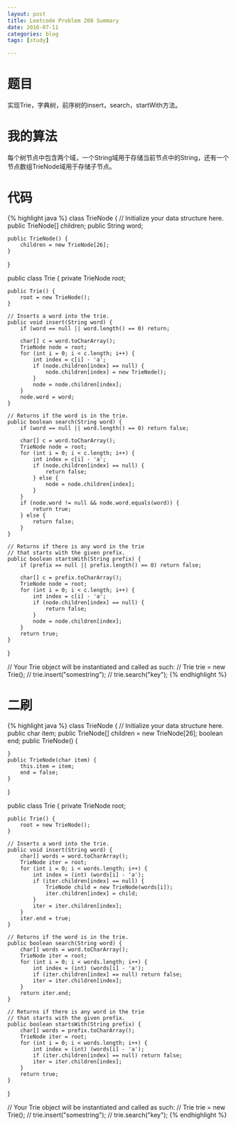```yaml
---
layout: post
title: Leetcode Problem 208 Summary
date: 2016-07-11
categories: blog
tags: [study]

---
```


# 题目

实现Trie，字典树，前序树的insert，search，startWith方法。

# 我的算法

每个树节点中包含两个域，一个String域用于存储当前节点中的String，还有一个节点数组TrieNode域用于存储子节点。

# 代码

{% highlight java %}
class TrieNode {
    // Initialize your data structure here.
    public TrieNode[] children;
    public String word;
    
    public TrieNode() {
        children = new TrieNode[26];
    }
}

public class Trie {
    private TrieNode root;

    public Trie() {
        root = new TrieNode();
    }

    // Inserts a word into the trie.
    public void insert(String word) {
        if (word == null || word.length() == 0) return;
        
        char[] c = word.toCharArray();
        TrieNode node = root;
        for (int i = 0; i < c.length; i++) {
            int index = c[i] - 'a';
            if (node.children[index] == null) {
                node.children[index] = new TrieNode();
            }
            node = node.children[index];
        }
        node.word = word;
    }

    // Returns if the word is in the trie.
    public boolean search(String word) {
        if (word == null || word.length() == 0) return false;
        
        char[] c = word.toCharArray();
        TrieNode node = root;
        for (int i = 0; i < c.length; i++) {
            int index = c[i] - 'a';
            if (node.children[index] == null) {
                return false;
            } else {
                node = node.children[index];
            }
        }
        if (node.word != null && node.word.equals(word)) {
            return true;
        } else {
            return false;
        }
    }

    // Returns if there is any word in the trie
    // that starts with the given prefix.
    public boolean startsWith(String prefix) {
        if (prefix == null || prefix.length() == 0) return false;
        
        char[] c = prefix.toCharArray();
        TrieNode node = root;
        for (int i = 0; i < c.length; i++) {
            int index = c[i] - 'a';
            if (node.children[index] == null) {
                return false;
            }
            node = node.children[index];
        }
        return true;
    }
}

// Your Trie object will be instantiated and called as such:
// Trie trie = new Trie();
// trie.insert("somestring");
// trie.search("key");
{% endhighlight %}

# 二刷

{% highlight java %}
class TrieNode {
    // Initialize your data structure here.
    public char item;
    public TrieNode[] children = new TrieNode[26];
    boolean end;
    public TrieNode() {
        
    }
    public TrieNode(char item) {
        this.item = item;
        end = false;
    }
}

public class Trie {
    private TrieNode root;

    public Trie() {
        root = new TrieNode();
    }

    // Inserts a word into the trie.
    public void insert(String word) {
        char[] words = word.toCharArray();
        TrieNode iter = root;
        for (int i = 0; i < words.length; i++) {
            int index = (int) (words[i] - 'a');
            if (iter.children[index] == null) {
                TrieNode child = new TrieNode(words[i]);
                iter.children[index] = child;
            }
            iter = iter.children[index];
        }
        iter.end = true;
    }

    // Returns if the word is in the trie.
    public boolean search(String word) {
        char[] words = word.toCharArray();
        TrieNode iter = root;
        for (int i = 0; i < words.length; i++) {
            int index = (int) (words[i] - 'a');
            if (iter.children[index] == null) return false;
            iter = iter.children[index];
        }
        return iter.end;
    }

    // Returns if there is any word in the trie
    // that starts with the given prefix.
    public boolean startsWith(String prefix) {
        char[] words = prefix.toCharArray();
        TrieNode iter = root;
        for (int i = 0; i < words.length; i++) {
            int index = (int) (words[i] - 'a');
            if (iter.children[index] == null) return false;
            iter = iter.children[index];
        }
        return true;
    }
}

// Your Trie object will be instantiated and called as such:
// Trie trie = new Trie();
// trie.insert("somestring");
// trie.search("key");
{% endhighlight %}